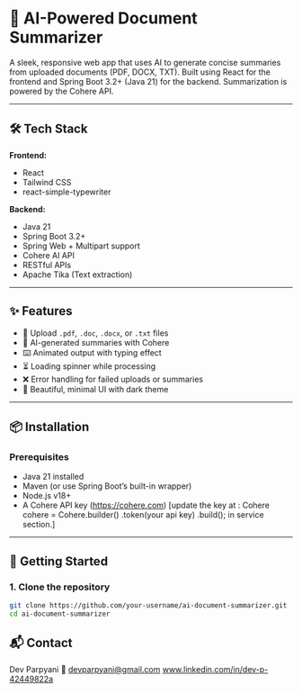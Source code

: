 # 🧠 AI-Powered Document Summarizer

A sleek, responsive web app that uses AI to generate concise summaries from uploaded documents (PDF, DOCX, TXT). Built using React for the frontend and Spring Boot 3.2+ (Java 21) for the backend. Summarization is powered by the Cohere API.

---

## 🛠️ Tech Stack

**Frontend:**

- React
- Tailwind CSS
- react-simple-typewriter

**Backend:**

- Java 21
- Spring Boot 3.2+
- Spring Web + Multipart support
- Cohere AI API
- RESTful APIs
- Apache Tika (Text extraction)

---

## ✨ Features

- 📄 Upload `.pdf`, `.doc`, `.docx`, or `.txt` files
- 🤖 AI-generated summaries with Cohere
- ⌨️ Animated output with typing effect
- ⏳ Loading spinner while processing
- ❌ Error handling for failed uploads or summaries
- 🎨 Beautiful, minimal UI with dark theme

---

## 📦 Installation

### Prerequisites

- Java 21 installed
- Maven (or use Spring Boot’s built-in wrapper)
- Node.js v18+
- A Cohere API key (https://cohere.com) [update the key at :
  Cohere cohere = Cohere.builder()
  .token(your api key)
  .build(); in service section.]

---

## 🚀 Getting Started

### 1. Clone the repository

```bash
git clone https://github.com/your-username/ai-document-summarizer.git
cd ai-document-summarizer
```

## 📬 Contact

Dev Parpyani
📧 devparpyani@gmail.com
www.linkedin.com/in/dev-p-42449822a
